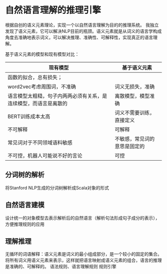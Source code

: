 # 自然语言理解的推理引擎

根据自创的语义元素理论，实现一个以自然语言理解为目的的推理系统。
我独立发现了语义元素，它可以解决NLP目前的瓶颈。语义元素就是从词义的语言学构成角度去准确地表示词义，可以解决推理、准确性、可解释性，实现真正的语言理解。

基于语义元素的模型和现有模型对比：

|现有模型	|基于语义元素|
|  ----  | ----  |
|函数的拟合，总有损失；
word2vec考虑周围词，不准确	|词义无损失，准确|
|语言模型太粗糙，句子内两两必须有关系，是连续模型，而语言是离散的	|离散模型，模型准确|
|BERT训练成本太高|词义不需要训练，直接定义|
|不可解释	|可解释|
|常见词对于不同领域语料敏感	|不敏感，常见词的意思是固定的|
|不可控，机器人可能说不好的言论	|可控|

## 分词树的解析
将Stanford NLP生成的分词树解析成Scala对象的形式

## 自然语言建模
设计统一的对象模型去表示解析后的自然语言（解析句法形成句子成分的表示），方便推理规则的应用

## 理解推理
无循环的词语解释：语义元素是词义的最小组成部分，是一个较小的固定的集合。将所有词义用语义元素来表示，这样就把语言映射成语义元素的组合，语言的推理是准确的、可解释的。
语法规则、语言理解规则
规则引擎